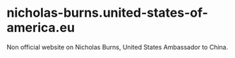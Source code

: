 # nicholas-burns.united-states-of-america.eu
Non official website on Nicholas Burns, United States Ambassador to China.
